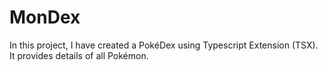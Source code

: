 # MonDex
In this project, I have created a PokéDex using Typescript Extension (TSX). It provides details of all Pokémon.
